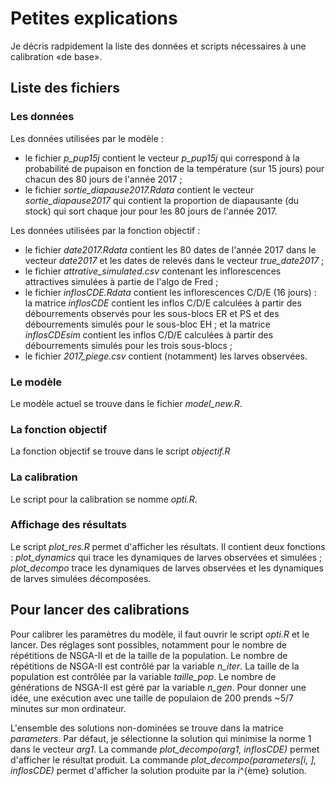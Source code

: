 # Petites explications

Je décris radpidement la liste des données et scripts nécessaires à une calibration «de base».

## Liste des fichiers

### Les données

Les données utilisées par le modèle :

+ le fichier *p_pup15j* contient le vecteur *p_pup15j* qui correspond à la probabilité de pupaison en fonction de la température (sur 15 jours) pour chacun des 80 jours de l'année 2017 ;
+ le fichier *sortie_diapause2017.Rdata* contient le vecteur *sortie_diapause2017* qui contient la proportion de diapausante (du stock) qui sort chaque jour pour les 80 jours de l'année 2017.

Les données utilisées par la fonction objectif :

+ le fichier *date2017.Rdata* contient les 80 dates de l'année 2017 dans le vecteur *date2017* et les dates de relevés dans le vecteur *true_date2017* ;
+ le fichier *attrative_simulated.csv* contenant les inflorescences attractives simulées à partie de l'algo de Fred ;
+ le fichier *inflosCDE.Rdata* contient les inflorescences C/D/E (16 jours) : la matrice *inflosCDE* contient les inflos C/D/E calculées à partir des débourrements observés pour les sous-blocs ER et PS et des débourrements simulés pour le sous-bloc EH ; et la matrice *inflosCDEsim* contient les inflos C/D/E calculées à partir des débourrements simulés pour les trois sous-blocs ;
+ le fichier *2017_piege.csv* contient (notamment) les larves observées.

### Le modèle

Le modèle actuel se trouve dans le fichier *model_new.R*.

### La fonction objectif

La fonction objectif se trouve dans le script *objectif.R*


### La calibration

Le script pour la calibration se nomme *opti.R*.

### Affichage des résultats

Le script *plot_res.R* permet d'afficher les résultats.
Il contient deux fonctions : *plot_dynamics* qui trace les dynamiques de larves observées et simulées ; *plot_decompo* trace les dynamiques de larves observées et les dynamiques de larves simulées décomposées.

## Pour lancer des calibrations

Pour calibrer les paramètres du modèle, il faut ouvrir le script *opti.R* et le lancer.
Des réglages sont possibles, notamment pour le nombre de répétitions de NSGA-II et de la taille de la population.
Le nombre de répétitions de NSGA-II est contrôlé par la variable *n_iter*.
La taille de la population est contrôlée par la variable *taille_pop*.
Le nombre de générations de NSGA-II est géré par la variable *n_gen*.
Pour donner une idée, une exécution avec une taille de populaion de 200 prends ~5/7 minutes sur mon ordinateur.

L'ensemble des solutions non-dominées se trouve dans la matrice *parameters*. Par défaut, je sélectionne la solution qui minimise la norme 1 dans le vecteur *arg1*.
La commande *plot_decompo(arg1, inflosCDE)* permet d'afficher le résultat produit.
La commande *plot_decompo(parameters[i, ], inflosCDE)* permet d'afficher la solution produite par la *i*^{ème} solution.
